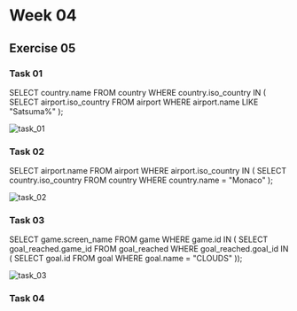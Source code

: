 # Week 04

## Exercise 05

### Task 01

SELECT country.name
FROM country
WHERE country.iso_country IN (
		SELECT airport.iso_country
		FROM airport
		WHERE airport.name LIKE "Satsuma%"
		);

![task_01](https://github.com/user-attachments/assets/58e6b8ff-01e3-4b0e-ab4e-ed5a95038721)

### Task 02

SELECT airport.name
FROM airport
WHERE airport.iso_country IN (
		SELECT country.iso_country
		FROM country
		WHERE country.name = "Monaco"
		);

![task_02](https://github.com/user-attachments/assets/7fd55592-c909-4b65-8cf0-69db1f948bf9)

### Task 03

SELECT game.screen_name
FROM game
WHERE game.id IN (
		SELECT goal_reached.game_id
		FROM goal_reached
		WHERE goal_reached.goal_id IN (
			SELECT goal.id
			FROM goal
			WHERE goal.name = "CLOUDS"
		));

![task_03](https://github.com/user-attachments/assets/93102e3f-db70-41fd-ad9f-70434fb9dc02)

### Task 04





























  
